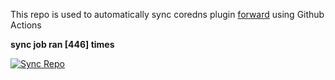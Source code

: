 This repo is used to automatically sync coredns plugin [forward](https://github.com/QZLin/forward) using Github Actions

**sync job ran [446] times**

[![Sync Repo](https://github.com/QZLin/coredns-extract/actions/workflows/sync.yaml/badge.svg)](https://github.com/QZLin/coredns-extract/actions/workflows/sync.yaml)
